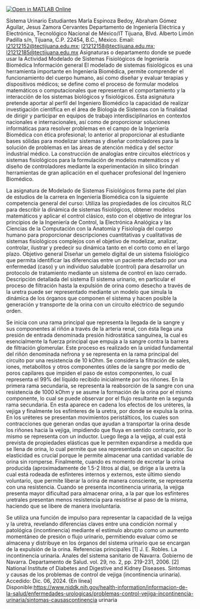 [![Open in MATLAB Online](https://www.mathworks.com/images/responsive/global/open-in-matlab-online.svg)](https://matlab.mathworks.com/open/github/v1?repo=JesusZamora14/Sistema-Urinario---Incontinencia-Urinaria)

Sistema Urinario
Estudiantes
Marla Espinoza Bedoy, Abraham Gómez Aguilar, Jesus Zamora Cervantes 
Departamento de Ingeniería Eléctrica y Electrónica, Tecnológico Nacional de México/IT Tijuana, Blvd. Alberto Limón Padilla s/n, Tijuana, C.P. 22454, B.C., México. Email:  l21212152@tectijuana.edu.mx; l21212158@tectijuana.edu.mx; l21212185@tectijuana.edu.mx
Asignaturas o departamento donde se puede usar la Actividad
Modelado de Sistemas Fisiológicos de Ingeniería Biomédica
Información general
El modelado de sistemas fisiológicos es una herramienta importante en Ingeniería Biomédica, permite comprender el funcionamiento del cuerpo humano, así como diseñar y evaluar terapias y dispositivos médicos; se define como el proceso de formular modelos matemáticos o computacionales que representan el comportamiento y la interacción de los sistemas biológicos y fisiológicos. Esta asignatura pretende aportar al perfil del Ingeniero Biomédico la capacidad de realizar investigación científica en el área de Biología de Sistemas con la finalidad de dirigir y participar en equipos de trabajo interdisciplinarios en contextos nacionales e internacionales, así como de proporcionar soluciones informáticas para resolver problemas en el campo de la Ingeniería Biomédica con ética profesional; lo anterior al proporcionar al estudiante bases sólidas para modelizar sistemas y diseñar controladores para la solución de problemas en las áreas de atención médica y del sector industrial médico. La construcción de analogías entre circuitos eléctricos y sistemas fisiológicos para la formulación de modelos matemáticos y el diseño de controladores mediante la experimentación in silico brindan herramientas de gran aplicación en el quehacer profesional del Ingeniero Biomédico.

La asignatura de Modelado de Sistemas Fisiológicos forma parte del plan de estudios de la carrera en Ingeniería Biomédica con la siguiente competencia general del curso: Utiliza las propiedades de los circuitos RLC para describir la dinámica de sistemas fisiológicos, obtener modelos matemáticos y aplicar el control clásico, esto con el objetivo de integrar los principios de la Ingeniería de Control, la Electrónica Analógica y las Ciencias de la Computación con la Anatomía y Fisiología del cuerpo humano para proporcionar descripciones cuantitativas y cualitativas de sistemas fisiológicos complejos con el objetivo de modelizar, analizar, controlar, ilustrar y predecir su dinámica tanto en el corto como en el largo plazo.
Objetivo general
Diseñar un gemelo digital de un sistema fisiológico que permita identificar las diferencias entre un paciente afectado por una enfermedad (caso) y un individuo saludable (control) para desarrollar un protocolo de tratamiento mediante un sistema de control en lazo cerrado.
Descripción detallada del sistema
El sistema urinario, en particular el proceso de filtración hasta la expulsión de orina como desecho a través de la uretra puede ser representado mediante un modelo que simula la dinámica de los órganos que componen el sistema y hacen posible la generación y transporte de la orina con un circuito eléctrico de segundo orden.

Se inicia con una rama principal que representa la llegada de la sangre y sus componentes al riñón a través de la arteria renal, con ésta llega una presión de entrada denominada presión hidrostática sanguínea, la cual es esencialmente la fuerza principal que empuja a la sangre contra la barrera de filtración glomerular. Este proceso es realizado en la unidad fundamental del riñón denominada nefrona y se representa en la rama principal del circuito por una resistencia de 10 kOhm. Se considera la filtración de sales, iones, metabolitos y otros componentes útiles de la sangre por medio de poros capilares que impiden el paso de estos componentes, lo cual representa el 99% del líquido recibido inicialmente por los riñones. En la primera rama secundaria, se representa la reabsorción de la sangre con una resistencia de 1000 kOhm y se asume la formación de la orina por el mismo componente, lo cual se puede observar por el flujo resultante en la segunda rama secundaria. En esta aparece en cadena los efectos de los uréteres, la vejiga y finalmente los esfínteres de la uretra, por donde se expulsa la orina. En los uréteres se presentan movimientos peristálticos, los cuales son contracciones que generan ondas que ayudan a transportar la orina desde los riñones hacia la vejiga, impidiendo que fluya en sentido contrario, por lo mismo se representa con un inductor. Luego llega a la vejiga, al cual está prevista de propiedades elásticas que le permiten expandirse a medida que se llena de orina, lo cual permite que sea representada con un capacitor. Su elasticidad es crucial porque le permite almacenar una cantidad variable de orina sin romperse. Finalmente, cuando es momento de excretar la orina producida (aproximadamente de 1.5-2 litros al día), se dirige a la uretra la cual está rodeada de esfínteres internos y externos, este último siendo voluntario, que permite liberar la orina de manera consciente, se representa con una resistencia. Cuando se presenta incontinencia urinaria, la vejiga presenta mayor dificultad para almacenar orina, a la par que los esfínteres uretrales presentan menos resistencia para resistirse al paso de la misma, haciendo que se libere de manera involuntaria. 

Se utiliza una función de impulso para representar la capacidad de la vejiga y la uretra, revelando diferencias claves entre una condición normal y patológica (incontinencia) mediante el estímulo abrupto como un aumento momentáneo de presión o flujo urinario, permitiendo evaluar cómo se almacena y distribuye en los órganos del sistema urinario que se encargan de la expulsión de la orina.
Referencias principales
[1] J. E. Robles. La incontinencia urinaria. Anales del sistema sanitario de Navarra. Gobierno de Navarra. Departamento de Salud. vol. 29, no. 2, pp. 219-231, 2006.
[2] National Institute of Diabetes and Digestive and Kidney Diseases. Síntomas y causas de los problemas de control de vejiga (incontinencia urinaria). Accedido: Dic. 06, 2024. {En línea] Disponible:https://www.niddk.nih.gov/health-information/informacion-de-la-salud/enfermedades-urologicas/problemas-control-vejiga-incontinencia-urinaria/sintomas-causascontinencia urinaria


